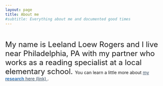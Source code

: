 ```yaml
---
layout: page
title: About me
#subtitle: Everything about me and documented good times
---
```

<p>&nbsp;</p>
<p><span style="font-size: 18pt;"> My name is Leeland Loew Rogers and I live near Philadelphia, PA with my partner who works as a reading specialist at a local elementary school. </span>You can learn a little more about <span style="color: #34495e;"><a style="color: #34495e;" href="https://leeloew.github.io/research/">my <span style="color: #3b7bbb;"><strong>research</strong></span> here (link)&nbsp;</a></span>.&nbsp;</p>
<p>&nbsp;</p>
